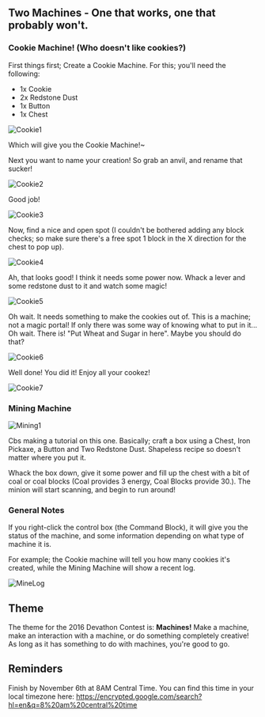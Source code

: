 ## Two Machines - One that works, one that probably won't.

### Cookie Machine! (Who doesn't like cookies?)

First things first; Create a Cookie Machine. For this; you'll need the following:
* 1x Cookie
* 2x Redstone Dust
* 1x Button
* 1x Chest

![Cookie1](http://i.imgur.com/sld2Haq.png)

Which will give you the Cookie Machine!~

Next you want to name your creation! So grab an anvil, and rename that sucker!

![Cookie2](http://i.imgur.com/jUA4nbV.png)

Good job!

![Cookie3](http://i.imgur.com/DecllrC.png)

Now, find a nice and open spot (I couldn't be bothered adding any block checks; so make sure there's a free spot 1 block in the X direction for the chest to pop up).

![Cookie4](http://i.imgur.com/4R5bFuM.jpg)

Ah, that looks good! I think it needs some power now. Whack a lever and some redstone dust to it and watch some magic!

![Cookie5](http://i.imgur.com/ZZ5m2E9.jpg)

Oh wait. It needs something to make the cookies out of. This is a machine; not a magic portal! If only there was some way of knowing what to put in it... Oh wait. There is! "Put Wheat and Sugar in here". Maybe you should do that?

![Cookie6](http://i.imgur.com/p81eEVp.jpg)

Well done! You did it! Enjoy all your cookez!

![Cookie7](http://i.imgur.com/0s6AVtx.png)

### Mining Machine

![Mining1](http://i.imgur.com/JmOYwTx.jpg)

Cbs making a tutorial on this one. Basically; craft a box using a Chest, Iron Pickaxe, a Button and Two Redstone Dust. Shapeless recipe so doesn't matter where you put it.

Whack the box down, give it some power and fill up the chest with a bit of coal or coal blocks (Coal provides 3 energy, Coal Blocks provide 30.). The minion will start scanning, and begin to run around!

### General Notes

If you right-click the control box (the Command Block), it will give you the status of the machine, and some information depending on what type of machine it is.

For example; the Cookie machine will tell you how many cookies it's created, while the Mining Machine will show a recent log.

![MineLog](http://i.imgur.com/GpFw9l6.png)

## Theme

The theme for the 2016 Devathon Contest is: **Machines!**
Make a machine, make an interaction with a machine, or do something completely creative! As long as it has something to do with machines, you're good to go.

## Reminders

Finish by November 6th at 8AM Central Time. You can find this time in your local timezone here: https://encrypted.google.com/search?hl=en&q=8%20am%20central%20time
